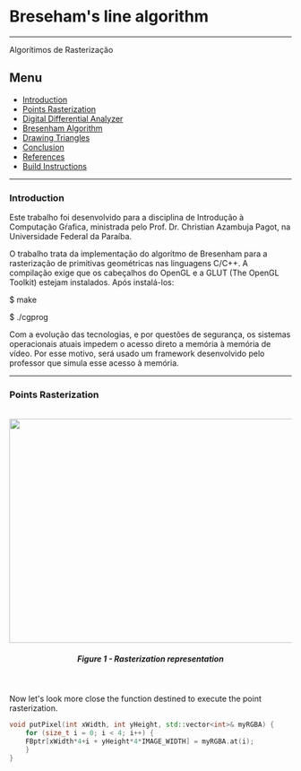 # Breseham's line algorithm
---
Algorítimos de Rasterização

## Menu

* [Introduction](#introduction)
* [Points Rasterization](#points-rasterization)
* [Digital Differential Analyzer](#digital-differential-analyzer)
* [Bresenham Algorithm](#bresenham-algorithm)
* [Drawing Triangles](#drawing-triangles)
* [Conclusion](#conclusion)
* [References](#references)
* [Build Instructions](#build-instructions)

---

### Introduction
Este trabalho foi desenvolvido para a disciplina de Introdução à Computação Gŕafica, ministrada pelo Prof. Dr. Christian Azambuja Pagot, na Universidade Federal da Paraíba.

O trabalho trata da implementação do algorítmo de Bresenham para a rasterização de primitivas geométricas nas linguagens C/C++.
A compilação exige que os cabeçalhos do OpenGL e a GLUT (The OpenGL Toolkit) estejam instalados. Após instalá-los:

$ make

$ ./cgprog

Com a evolução das tecnologias, e por questões de segurança, os sistemas operacionais atuais impedem o acesso direto a memória à memória de vídeo. Por esse motivo, será usado um framework desenvolvido pelo professor que simula esse acesso à memória.

---

### Points Rasterization

<p align="center">
	<br>
	<img src="./prints/matrix.png"/ width=600px height=400px>
	<h5 align="center">Figure 1 - Rasterization representation</h5>
	<br>
</p>

Now let's look more close the function destined to execute the point rasterization.
```C++
void putPixel(int xWidth, int yHeight, std::vector<int>& myRGBA) {
	for (size_t i = 0; i < 4; i++) {
	FBptr[xWidth*4+i + yHeight*4*IMAGE_WIDTH] = myRGBA.at(i);
	}
}
